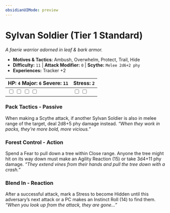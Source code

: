 ```yaml
---
obsidianUIMode: preview
---
```

# Sylvan Soldier (Tier 1 Standard)

*A faerie warrior adorned in leaf & bark armor.*

- **Motives & Tactics**: Ambush, Overwhelm, Protect, Trail, Hide
- **Difficulty:** `11` | **Attack Modifier:** `0` | **Scythe:** `Melee 2d6+2 phy`
- **Experiences:** Tracker +2

| HP: `4` Major: `6` Severe: `11` | Stress: `2` |
|--|--|
|  <input type="checkbox" unchecked id="f8bd8e2c"> <input type="checkbox" unchecked id="893efe97"> <input type="checkbox" unchecked id="f41aecb2"> <input type="checkbox" unchecked id="a9018005"> |  <input type="checkbox" unchecked id="a8df7367"> <input type="checkbox" unchecked id="44b256fe"> |

### Pack Tactics - Passive

When making a Scythe attack, if another Sylvan Soldier is also in melee range of the target, deal 2d8+5 phy damage instead. *“When they work in packs, they’re more bold, more vicious.”*

### Forest Control - Action

Spend a Fear to pull down a tree within Close range. Anyone the tree might hit on its way down must make an Agility Reaction (15) or take 3d4+11 phy damage. *“They extend vines from their hands and pull the tree down with a crash.”*

### Blend In - Reaction

After a successful attack, mark a Stress to become Hidden until this adversary’s next attack or a PC makes an Instinct Roll (14) to find them. *“When you look up from the attack, they are gone…”*



